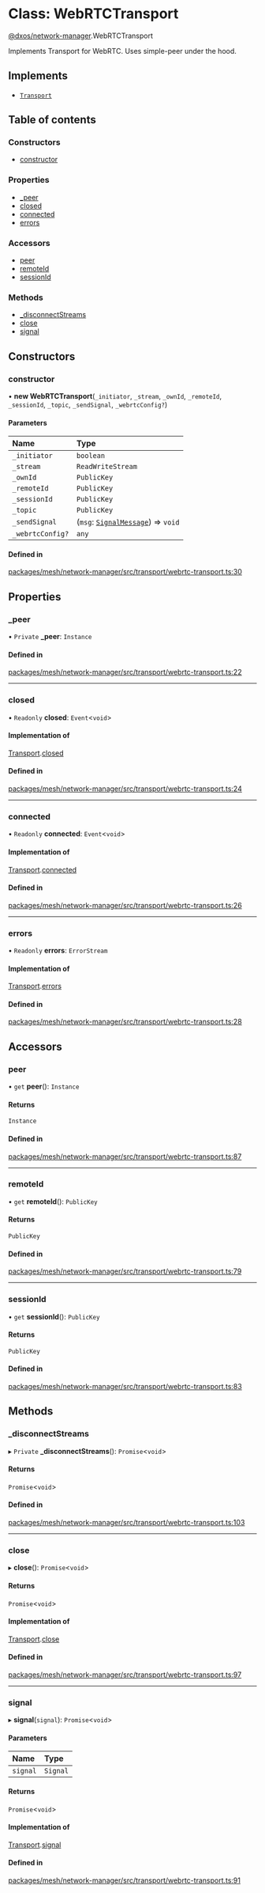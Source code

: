 # Class: WebRTCTransport

[@dxos/network-manager](../modules/dxos_network_manager.md).WebRTCTransport

Implements Transport for WebRTC. Uses simple-peer under the hood.

## Implements

- [`Transport`](../interfaces/dxos_network_manager.Transport.md)

## Table of contents

### Constructors

- [constructor](dxos_network_manager.WebRTCTransport.md#constructor)

### Properties

- [\_peer](dxos_network_manager.WebRTCTransport.md#_peer)
- [closed](dxos_network_manager.WebRTCTransport.md#closed)
- [connected](dxos_network_manager.WebRTCTransport.md#connected)
- [errors](dxos_network_manager.WebRTCTransport.md#errors)

### Accessors

- [peer](dxos_network_manager.WebRTCTransport.md#peer)
- [remoteId](dxos_network_manager.WebRTCTransport.md#remoteid)
- [sessionId](dxos_network_manager.WebRTCTransport.md#sessionid)

### Methods

- [\_disconnectStreams](dxos_network_manager.WebRTCTransport.md#_disconnectstreams)
- [close](dxos_network_manager.WebRTCTransport.md#close)
- [signal](dxos_network_manager.WebRTCTransport.md#signal)

## Constructors

### constructor

• **new WebRTCTransport**(`_initiator`, `_stream`, `_ownId`, `_remoteId`, `_sessionId`, `_topic`, `_sendSignal`, `_webrtcConfig?`)

#### Parameters

| Name | Type |
| :------ | :------ |
| `_initiator` | `boolean` |
| `_stream` | `ReadWriteStream` |
| `_ownId` | `PublicKey` |
| `_remoteId` | `PublicKey` |
| `_sessionId` | `PublicKey` |
| `_topic` | `PublicKey` |
| `_sendSignal` | (`msg`: [`SignalMessage`](../interfaces/dxos_network_manager.SignalMessage.md)) => `void` |
| `_webrtcConfig?` | `any` |

#### Defined in

[packages/mesh/network-manager/src/transport/webrtc-transport.ts:30](https://github.com/dxos/dxos/blob/32ae9b579/packages/mesh/network-manager/src/transport/webrtc-transport.ts#L30)

## Properties

### \_peer

• `Private` **\_peer**: `Instance`

#### Defined in

[packages/mesh/network-manager/src/transport/webrtc-transport.ts:22](https://github.com/dxos/dxos/blob/32ae9b579/packages/mesh/network-manager/src/transport/webrtc-transport.ts#L22)

___

### closed

• `Readonly` **closed**: `Event`<`void`\>

#### Implementation of

[Transport](../interfaces/dxos_network_manager.Transport.md).[closed](../interfaces/dxos_network_manager.Transport.md#closed)

#### Defined in

[packages/mesh/network-manager/src/transport/webrtc-transport.ts:24](https://github.com/dxos/dxos/blob/32ae9b579/packages/mesh/network-manager/src/transport/webrtc-transport.ts#L24)

___

### connected

• `Readonly` **connected**: `Event`<`void`\>

#### Implementation of

[Transport](../interfaces/dxos_network_manager.Transport.md).[connected](../interfaces/dxos_network_manager.Transport.md#connected)

#### Defined in

[packages/mesh/network-manager/src/transport/webrtc-transport.ts:26](https://github.com/dxos/dxos/blob/32ae9b579/packages/mesh/network-manager/src/transport/webrtc-transport.ts#L26)

___

### errors

• `Readonly` **errors**: `ErrorStream`

#### Implementation of

[Transport](../interfaces/dxos_network_manager.Transport.md).[errors](../interfaces/dxos_network_manager.Transport.md#errors)

#### Defined in

[packages/mesh/network-manager/src/transport/webrtc-transport.ts:28](https://github.com/dxos/dxos/blob/32ae9b579/packages/mesh/network-manager/src/transport/webrtc-transport.ts#L28)

## Accessors

### peer

• `get` **peer**(): `Instance`

#### Returns

`Instance`

#### Defined in

[packages/mesh/network-manager/src/transport/webrtc-transport.ts:87](https://github.com/dxos/dxos/blob/32ae9b579/packages/mesh/network-manager/src/transport/webrtc-transport.ts#L87)

___

### remoteId

• `get` **remoteId**(): `PublicKey`

#### Returns

`PublicKey`

#### Defined in

[packages/mesh/network-manager/src/transport/webrtc-transport.ts:79](https://github.com/dxos/dxos/blob/32ae9b579/packages/mesh/network-manager/src/transport/webrtc-transport.ts#L79)

___

### sessionId

• `get` **sessionId**(): `PublicKey`

#### Returns

`PublicKey`

#### Defined in

[packages/mesh/network-manager/src/transport/webrtc-transport.ts:83](https://github.com/dxos/dxos/blob/32ae9b579/packages/mesh/network-manager/src/transport/webrtc-transport.ts#L83)

## Methods

### \_disconnectStreams

▸ `Private` **_disconnectStreams**(): `Promise`<`void`\>

#### Returns

`Promise`<`void`\>

#### Defined in

[packages/mesh/network-manager/src/transport/webrtc-transport.ts:103](https://github.com/dxos/dxos/blob/32ae9b579/packages/mesh/network-manager/src/transport/webrtc-transport.ts#L103)

___

### close

▸ **close**(): `Promise`<`void`\>

#### Returns

`Promise`<`void`\>

#### Implementation of

[Transport](../interfaces/dxos_network_manager.Transport.md).[close](../interfaces/dxos_network_manager.Transport.md#close)

#### Defined in

[packages/mesh/network-manager/src/transport/webrtc-transport.ts:97](https://github.com/dxos/dxos/blob/32ae9b579/packages/mesh/network-manager/src/transport/webrtc-transport.ts#L97)

___

### signal

▸ **signal**(`signal`): `Promise`<`void`\>

#### Parameters

| Name | Type |
| :------ | :------ |
| `signal` | `Signal` |

#### Returns

`Promise`<`void`\>

#### Implementation of

[Transport](../interfaces/dxos_network_manager.Transport.md).[signal](../interfaces/dxos_network_manager.Transport.md#signal)

#### Defined in

[packages/mesh/network-manager/src/transport/webrtc-transport.ts:91](https://github.com/dxos/dxos/blob/32ae9b579/packages/mesh/network-manager/src/transport/webrtc-transport.ts#L91)
